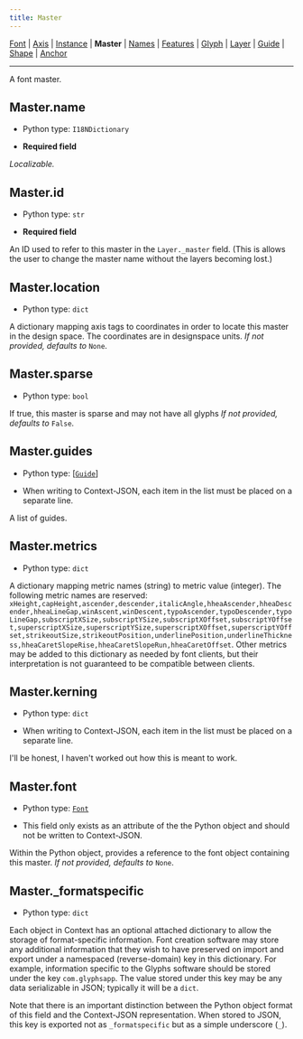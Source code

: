 ```yaml
---
title: Master
---
```


[Font](Font.md) | [Axis](Axis.md) | [Instance](Instance.md) | **Master** | [Names](Names.md) | [Features](Features.md) | [Glyph](Glyph.md) | [Layer](Layer.md) | [Guide](Guide.md) | [Shape](Shape.md) | [Anchor](Anchor.md)

---

A font master.
## Master.name

* Python type: `I18NDictionary`

* **Required field**

 *Localizable.*


## Master.id

* Python type: `str`

* **Required field**

An ID used to refer to this master in the
`Layer._master` field. (This is allows the user to change the master name
without the layers becoming lost.)


## Master.location

* Python type: `dict`

A dictionary mapping axis tags to coordinates
in order to locate this master in the design space. The coordinates are in designspace units.
*If not provided, defaults to* `None`.


## Master.sparse

* Python type: `bool`

If true, this master is sparse and may not have all glyphs
*If not provided, defaults to* `False`.


## Master.guides

* Python type: [[`Guide`](Guide.md)]

* When writing to Context-JSON, each item in the list must be placed on a separate line.

A list of guides.


## Master.metrics

* Python type: `dict`

A dictionary mapping metric names (string) to metric value (integer). The following
metric names are reserved: `xHeight,capHeight,ascender,descender,italicAngle,hheaAscender,hheaDescender,hheaLineGap,winAscent,winDescent,typoAscender,typoDescender,typoLineGap,subscriptXSize,subscriptYSize,subscriptXOffset,subscriptYOffset,superscriptXSize,superscriptYSize,superscriptXOffset,superscriptYOffset,strikeoutSize,strikeoutPosition,underlinePosition,underlineThickness,hheaCaretSlopeRise,hheaCaretSlopeRun,hheaCaretOffset`. Other metrics may be added to this dictionary
as needed by font clients, but their interpretation is not guaranteed to be
compatible between clients.


## Master.kerning

* Python type: `dict`

* When writing to Context-JSON, each item in the list must be placed on a separate line.

I'll be honest, I haven't worked out how this is meant to work.


## Master.font

* Python type: [`Font`](Font.md)

* This field only exists as an attribute of the the Python object and should not be written to Context-JSON.

Within the Python object, provides a reference to the font object containing this master.
*If not provided, defaults to* `None`.


## Master._formatspecific

* Python type: `dict`


Each object in Context has an optional attached dictionary to allow the storage
of format-specific information. Font creation software may store any additional
information that they wish to have preserved on import and export under a
namespaced (reverse-domain) key in this dictionary. For example, information
specific to the Glyphs software should be stored under the key `com.glyphsapp`.
The value stored under this key may be any data serializable in JSON; typically
it will be a `dict`.

Note that there is an important distinction between the Python object format
of this field and the Context-JSON representation. When stored to JSON, this key
is exported not as `_formatspecific` but as a simple underscore (`_`).



